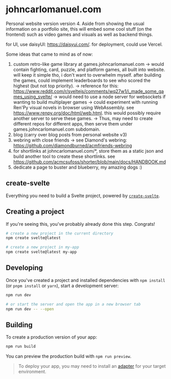 # johncarlomanuel.com

Personal website version version 4. Aside from showing the usual information on a portfolio site, this will embed some cool stuff (on the frontend) such as video games and visuals as well as backend things.

for UI, use daisyUI: <https://daisyui.com/>.
for deployment, could use Vercel.

Some ideas that came to mind as of now:

1. custom retro-like game library at games.johncarlomanuel.com
   -> would contain fighting, card, puzzle, and platform games, all built into website.
   will keep it simple tho, i don't want to overwhelm myself. after building the games, could
   implement leaderboards to see who scored the highest (but not top priority).
   -> reference for this: <https://www.reddit.com/r/sveltejs/comments/wq27w1/i_made_some_games_using_svelte/>
   -> would need to use a node server for websockets if wanting to build multiplayer games
   -> could experiment with running Ren'Py visual novels in browser using WebAssembly. see <https://www.renpy.org/doc/html/web.html>.
   this would possibly require another server to serve these games.
   -> Thus, may need to create different repos for different apps, then serve them under games.johncarlomanuel.com subdomain.
2. blog (carry over blog posts from personal website v3)
3. webring with close friends
   -> see Diamond's webring: <https://github.com/diamondburned/acmfriends-webring>
4. for shortlinks at johncarlomanuel.com/\*, store them as a static json and build another tool
   to create these shortlinks. see <https://github.com/acmcsufoss/shorter/blob/main/docs/HANDBOOK.md>
5. dedicate a page to buster and blueberry, my amazing dogs :)

## create-svelte

Everything you need to build a Svelte project, powered by [`create-svelte`](https://github.com/sveltejs/kit/tree/master/packages/create-svelte).

## Creating a project

If you're seeing this, you've probably already done this step. Congrats!

```bash
# create a new project in the current directory
npm create svelte@latest

# create a new project in my-app
npm create svelte@latest my-app
```

## Developing

Once you've created a project and installed dependencies with `npm install` (or `pnpm install` or `yarn`), start a development server:

```bash
npm run dev

# or start the server and open the app in a new browser tab
npm run dev -- --open
```

## Building

To create a production version of your app:

```bash
npm run build
```

You can preview the production build with `npm run preview`.

> To deploy your app, you may need to install an [adapter](https://kit.svelte.dev/docs/adapters) for your target environment.
